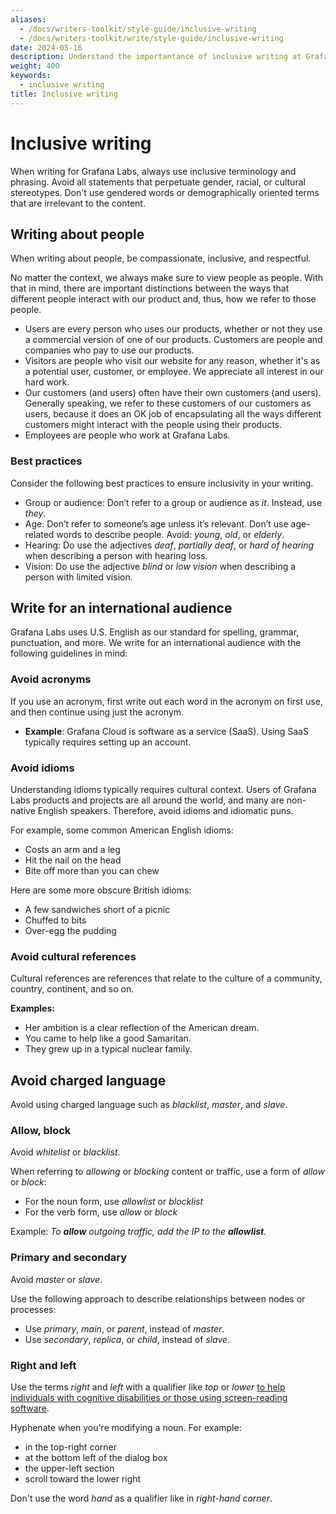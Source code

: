 ```yaml
---
aliases:
  - /docs/writers-toolkit/style-guide/inclusive-writing
  - /docs/writers-toolkit/write/style-guide/inclusive-writing
date: 2024-05-16
description: Understand the importantance of inclusive writing at Grafana Labs and learn how to write inclusively.
weight: 400
keywords:
  - inclusive writing
title: Inclusive writing
---
```


# Inclusive writing

<!-- vale Grafana.We = NO -->
<!-- This page talks about the voice and tone of our organization. -->

When writing for Grafana Labs, always use inclusive terminology and phrasing.
Avoid all statements that perpetuate gender, racial, or cultural stereotypes.
Don't use gendered words or demographically oriented terms that are irrelevant to the content.

## Writing about people

When writing about people, be compassionate, inclusive, and respectful.

No matter the context, we always make sure to view people as people.
With that in mind, there are important distinctions between the ways that different people interact with our product and, thus, how we refer to those people.

- Users are every person who uses our products, whether or not they use a commercial version of one of our products. Customers are people and companies who pay to use our products.
- Visitors are people who visit our website for any reason, whether it's as a potential user, customer, or employee. We appreciate all interest in our hard work.
- Our customers (and users) often have their own customers (and users).
  Generally speaking, we refer to these customers of our customers as users, because it does an OK job of encapsulating all the ways different customers might interact with the people using their products.
- Employees are people who work at Grafana Labs.

### Best practices

Consider the following best practices to ensure inclusivity in your writing.

- Group or audience: Don’t refer to a group or audience as _it_.
  Instead, use _they_.
- Age: Don’t refer to someone’s age unless it’s relevant.
  Don’t use age-related words to describe people.
  Avoid: _young_, _old_, or _elderly_.
- Hearing: Do use the adjectives _deaf_, _partially deaf_, or _hard of hearing_ when describing a person with hearing loss.
- Vision: Do use the adjective _blind_ or _low vision_ when describing a person with limited vision.

## Write for an international audience

Grafana Labs uses U.S. English as our standard for spelling, grammar, punctuation, and more.
We write for an international audience with the following guidelines in mind:

### Avoid acronyms

If you use an acronym, first write out each word in the acronym on first use, and then continue using just the acronym.

- **Example**: Grafana Cloud is software as a service (SaaS).
  Using SaaS typically requires setting up an account.

### Avoid idioms

Understanding idioms typically requires cultural context.
Users of Grafana Labs products and projects are all around the world, and many are non-native English speakers.
Therefore, avoid idioms and idiomatic puns.

For example, some common American English idioms:

- Costs an arm and a leg
- Hit the nail on the head
- Bite off more than you can chew

Here are some more obscure British idioms:

- A few sandwiches short of a picnic
- Chuffed to bits
- Over-egg the pudding

### Avoid cultural references

Cultural references are references that relate to the culture of a community, country, continent, and so on.

**Examples:**

- Her ambition is a clear reflection of the American dream.
- You came to help like a good Samaritan.
- They grew up in a typical nuclear family.

## Avoid charged language

<!-- vale Grafana.WordList = NO -->
<!-- This is demonstrating improper usage. -->

Avoid using charged language such as _blacklist_, _master_, and _slave_.

<!-- vale Grafana.WordList = YES -->

### Allow, block

<!-- vale Grafana.WordList = NO -->
<!-- This is demonstrating improper usage. -->

Avoid _whitelist_ or _blacklist_.

<!-- vale Grafana.WordList = YES -->

When referring to _allowing_ or _blocking_ content or traffic, use a form of _allow_ or _block_:

- For the noun form, use _allowlist_ or _blocklist_
- For the verb form, use _allow_ or _block_

Example: _To **allow** outgoing traffic, add the IP to the **allowlist**._

### Primary and secondary

Avoid _master_ or _slave_.

Use the following approach to describe relationships between nodes or processes:

- Use _primary_, _main_, or _parent_, instead of _master_.
- Use _secondary_, _replica_, or _child_, instead of _slave_.

### Right and left

Use the terms _right_ and _left_ with a qualifier like _top_ or _lower_ [to help individuals with cognitive disabilities or those using screen-reading software](https://learn.microsoft.com/en-us/style-guide/a-z-word-list-term-collections/l/left-leftmost-left-hand).

Hyphenate when you're modifying a noun. For example:

- in the top-right corner
- at the bottom left of the dialog box
- the upper-left section
- scroll toward the lower right

Don't use the word _hand_ as a qualifier like in _right-hand corner_.
